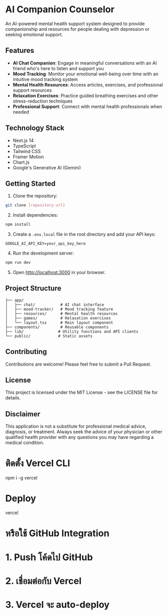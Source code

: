 # AI Companion Counselor

An AI-powered mental health support system designed to provide companionship and resources for people dealing with depression or seeking emotional support.

## Features

- **AI Chat Companion**: Engage in meaningful conversations with an AI friend who's here to listen and support you
- **Mood Tracking**: Monitor your emotional well-being over time with an intuitive mood tracking system
- **Mental Health Resources**: Access articles, exercises, and professional support resources
- **Relaxation Exercises**: Practice guided breathing exercises and other stress-reduction techniques
- **Professional Support**: Connect with mental health professionals when needed

## Technology Stack

- Next.js 14
- TypeScript
- Tailwind CSS
- Framer Motion
- Chart.js
- Google's Generative AI (Gemini)

## Getting Started

1. Clone the repository:
```bash
git clone [repository-url]
```

2. Install dependencies:
```bash
npm install
```

3. Create a `.env.local` file in the root directory and add your API keys:
```
GOOGLE_AI_API_KEY=your_api_key_here
```

4. Run the development server:
```bash
npm run dev
```

5. Open [http://localhost:3000](http://localhost:3000) in your browser.

## Project Structure

```
├── app/
│   ├── chat/           # AI chat interface
│   ├── mood-tracker/   # Mood tracking feature
│   ├── resources/      # Mental health resources
│   ├── games/          # Relaxation exercises
│   └── layout.tsx      # Main layout component
├── components/         # Reusable components
├── lib/               # Utility functions and API clients
└── public/            # Static assets
```

## Contributing

Contributions are welcome! Please feel free to submit a Pull Request.

## License

This project is licensed under the MIT License - see the LICENSE file for details.

## Disclaimer

This application is not a substitute for professional medical advice, diagnosis, or treatment. Always seek the advice of your physician or other qualified health provider with any questions you may have regarding a medical condition.

# ติดตั้ง Vercel CLI
npm i -g vercel

# Deploy
vercel

# หรือใช้ GitHub Integration
# 1. Push โค้ดไป GitHub
# 2. เชื่อมต่อกับ Vercel
# 3. Vercel จะ auto-deploy

